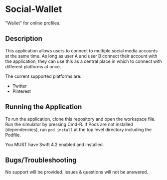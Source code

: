 # Social-Wallet
"Wallet" for online profiles.

## Description
This application allows users to connect to multiple social media accounts at the same time. As long as user A and user B connect their account with the application, they can use this as a central place in which to connect with different platforms at once.

The current supported platforms are:
- Twitter
- Pinterest

## Running the Application
To run the application, clone this repository and open the workspace file. Run the simulator by pressing Cmd-R. If Pods are not installed (dependencies), run `pod install` at the top level directory including the Podfile.

You MUST have Swift 4.2 enabled and installed.

## Bugs/Troubleshooting
No support will be provided. Issues & questions will not be answered.
